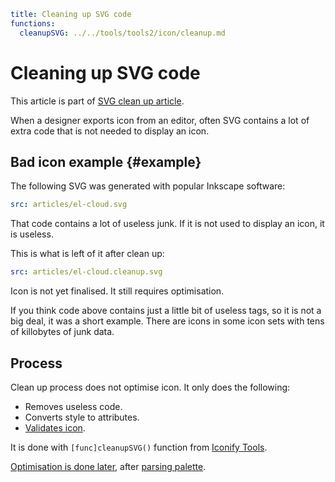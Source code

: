 ```yaml
title: Cleaning up SVG code
functions:
  cleanupSVG: ../../tools/tools2/icon/cleanup.md
```

# Cleaning up SVG code

This article is part of [SVG clean up article](./index.md).

When a designer exports icon from an editor, often SVG contains a lot of extra code that is not needed to display an icon.

## Bad icon example {#example}

The following SVG was generated with popular Inkscape software:

```yaml
src: articles/el-cloud.svg
```

That code contains a lot of useless junk. If it is not used to display an icon, it is useless.

This is what is left of it after clean up:

```yaml
src: articles/el-cloud.cleanup.svg
```

Icon is not yet finalised. It still requires optimisation.

If you think code above contains just a little bit of useless tags, so it is not a big deal, it was a short example. There are icons in some icon sets with tens of killobytes of junk data.

## Process

Clean up process does not optimise icon. It only does the following:

- Removes useless code.
- Converts style to attributes.
- [Validates icon](./validate.md).

It is done with `[func]cleanupSVG()` function from [Iconify Tools](../../tools/tools2/index.md).

[Optimisation is done later](./optimise.md), after [parsing palette](./palette.md).
